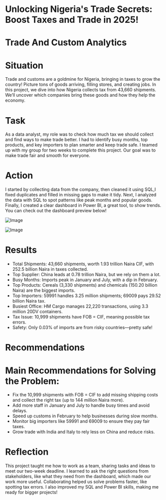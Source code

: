 # Unlocking Nigeria's Trade Secrets: Boost Taxes and Trade in 2025!
# Trade And Custom Analytics

# Situation
Trade and customs are a goldmine for Nigeria, bringing in taxes to grow the country! Picture tons of goods arriving, filling stores, and creating jobs. In this project, we dive into how Nigeria collects tax from 43,660 shipments. We’ll uncover which companies bring these goods and how they help the economy.
# Task
As a data analyst, my role was to check how much tax we should collect and find ways to make trade better. I had to identify busy months, top products, and key importers to plan smarter and keep trade safe. I teamed up with my group for two weeks to complete this project. Our goal was to make trade fair and smooth for everyone.
# Action
I started by collecting data from the company, then cleaned it using SQL,I fixed duplicates and filled in missing gaps to make it tidy. Next, I analyzed the data with SQL to spot patterns like peak months and popular goods. Finally, I created a clear dashboard in Power BI, a great tool, to show trends. You can check out the dashboard preview below!

![Image](https://github.com/user-attachments/assets/af2e9f65-6365-4be1-b933-288f39de00cb)

![Image](https://github.com/user-attachments/assets/f211bcd5-ce4f-43fe-b35d-2b0f528c65fe)

# Results
- Total Shipments: 43,660 shipments, worth 1.93 trillion Naira CIF, with 252.5 billion Naira in taxes collected.
- Top Supplier: China leads at 0.78 trillion Naira, but we rely on them a lot.
- Busy Months: Imports peak in January and July, with a dip in February.
- Top Products: Cereals (3,330 shipments) and chemicals (150.20 billion Naira) are the biggest imports.
- Top Importers: 59991 handles 3.25 million shipments; 69009 pays 29.52 billion Naira tax.
- Busiest Office: HM Cargo manages 22,220 transactions, using 3.3 million 20DV containers.
- Tax Issue: 10,999 shipments have FOB = CIF, meaning possible tax errors.
- Safety: Only 0.03% of imports are from risky countries—pretty safe!
# Recommendations
# Main Recommendations for Solving the Problem:
- Fix the 10,999 shipments with FOB = CIF to add missing shipping costs and collect the right tax (up to 144 million Naira more).
- Add more staff in January and July to handle busy times and avoid delays.
- Speed up customs in February to help businesses during slow months.
- Monitor big importers like 59991 and 69009 to ensure they pay fair taxes.
- Grow trade with India and Italy to rely less on China and reduce risks.
# Reflection
This project taught me how to work as a team, sharing tasks and ideas to meet our two-week deadline. I learned to ask the right questions from stakeholders, like what they need from the dashboard, which made our work more useful. Collaborating helped us solve problems faster, like spotting tax errors. I also improved my SQL and Power BI skills, making me ready for bigger projects!
